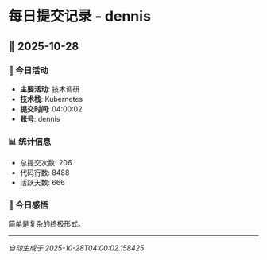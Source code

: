 # 每日提交记录 - dennis

## 📅 2025-10-28

### 🎯 今日活动
- **主要活动**: 技术调研
- **技术栈**: Kubernetes
- **提交时间**: 04:00:02
- **账号**: dennis

### 📊 统计信息
- 总提交次数: 206
- 代码行数: 8488
- 活跃天数: 666

### 💭 今日感悟
简单是复杂的终极形式。

---
*自动生成于 2025-10-28T04:00:02.158425*
